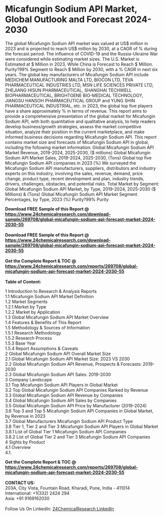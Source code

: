 <h1>Micafungin Sodium API Market, Global Outlook and Forecast 2024-2030</h1><p>The global Micafungin Sodium API market was valued at US$ million in 2023 and is projected to reach US$ million by 2030, at a CAGR of % during the forecast period. The influence of COVID-19 and the Russia-Ukraine War were considered while estimating market sizes.
The U.S. Market is Estimated at $ Million in 2023, While China is Forecast to Reach $ Million.
Purity?99% Segment to Reach $ Million by 2030, with a % CAGR in next six years.
The global key manufacturers of Micafungin Sodium API include MEDICHEM MANUFACTURING MALTA LTD, BIOCON LTD, TEVA PHARMACEUTICAL INDUSTRIES LTD, MSN LIFE SCIENCES PRIVATE LTD, ZHEJIANG HISUN PHARMACEUTICAL, SHANGHAI TECHWELL BIOPHARMACEUTICAL, BRIGHTGENE BIO-MEDICAL TECHNOLOGY, JIANGSU HANSOH PHARMACEUTICAL GROUP and YUNG SHIN PHARMACEUTICAL INDUSTRIAL, etc. in 2023, the global top five players have a share approximately % in terms of revenue.
This report aims to provide a comprehensive presentation of the global market for Micafungin Sodium API, with both quantitative and qualitative analysis, to help readers develop business/growth strategies, assess the market competitive situation, analyze their position in the current marketplace, and make informed business decisions regarding Micafungin Sodium API. This report contains market size and forecasts of Micafungin Sodium API in global, including the following market information:
Global Micafungin Sodium API Market Revenue, 2019-2024, 2025-2030, ($ millions)
Global Micafungin Sodium API Market Sales, 2019-2024, 2025-2030, (Tons)
Global top five Micafungin Sodium API companies in 2023 (%)
We surveyed the Micafungin Sodium API manufacturers, suppliers, distributors and industry experts on this industry, involving the sales, revenue, demand, price change, product type, recent development and plan, industry trends, drivers, challenges, obstacles, and potential risks.
Total Market by Segment:
Global Micafungin Sodium API Market, by Type, 2019-2024, 2025-2030 ($ Millions) &amp; (Tons)
Global Micafungin Sodium API Market Segment Percentages, by Type, 2023 (%)
    Purity?99%
    Purity</p><div><b>Download FREE Sample of this Report @ 
            <a href="https://www.24chemicalresearch.com/download-sample/269708/global-micafungin-sodium-api-forecast-market-2024-2030-55">
            https://www.24chemicalresearch.com/download-sample/269708/global-micafungin-sodium-api-forecast-market-2024-2030-55</a></b></div><br><div><b>Download FREE Sample of this Report @ 
            <a href="https://www.24chemicalresearch.com/download-sample/269708/global-micafungin-sodium-api-forecast-market-2024-2030-55">
            https://www.24chemicalresearch.com/download-sample/269708/global-micafungin-sodium-api-forecast-market-2024-2030-55</a></b></div><br><div><b>Get the Complete Report & TOC @ 
            <a href="https://www.24chemicalresearch.com/reports/269708/global-micafungin-sodium-api-forecast-market-2024-2030-55">
            https://www.24chemicalresearch.com/reports/269708/global-micafungin-sodium-api-forecast-market-2024-2030-55</a></b></div><br>
            <b>Table of Content:</b><p>1 Introduction to Research & Analysis Reports<br />
    1.1 Micafungin Sodium API Market Definition<br />
    1.2 Market Segments<br />
        1.2.1 Market by Type<br />
        1.2.2 Market by Application<br />
    1.3 Global Micafungin Sodium API Market Overview<br />
    1.4 Features & Benefits of This Report<br />
    1.5 Methodology & Sources of Information<br />
        1.5.1 Research Methodology<br />
        1.5.2 Research Process<br />
        1.5.3 Base Year<br />
        1.5.4 Report Assumptions & Caveats<br />
2 Global Micafungin Sodium API Overall Market Size<br />
    2.1 Global Micafungin Sodium API Market Size: 2023 VS 2030<br />
    2.2 Global Micafungin Sodium API Revenue, Prospects & Forecasts: 2019-2030<br />
    2.3 Global Micafungin Sodium API Sales: 2019-2030<br />
3 Company Landscape<br />
    3.1 Top Micafungin Sodium API Players in Global Market<br />
    3.2 Top Global Micafungin Sodium API Companies Ranked by Revenue<br />
    3.3 Global Micafungin Sodium API Revenue by Companies<br />
    3.4 Global Micafungin Sodium API Sales by Companies<br />
    3.5 Global Micafungin Sodium API Price by Manufacturer (2019-2024)<br />
    3.6 Top 3 and Top 5 Micafungin Sodium API Companies in Global Market, by Revenue in 2023<br />
    3.7 Global Manufacturers Micafungin Sodium API Product Type<br />
    3.8 Tier 1, Tier 2 and Tier 3 Micafungin Sodium API Players in Global Market<br />
        3.8.1 List of Global Tier 1 Micafungin Sodium API Companies<br />
        3.8.2 List of Global Tier 2 and Tier 3 Micafungin Sodium API Companies<br />
4 Sights by Product<br />
    4.1 Overview<br />
        4.1.</p><div><b>Get the Complete Report & TOC @ 
            <a href="https://www.24chemicalresearch.com/reports/269708/global-micafungin-sodium-api-forecast-market-2024-2030-55">
            https://www.24chemicalresearch.com/reports/269708/global-micafungin-sodium-api-forecast-market-2024-2030-55</a></b></div><br><b>CONTACT US:</b><br>
            203A, City Vista, Fountain Road, Kharadi, Pune, India - 411014<br>
            International: +1(332) 2424 294<br>
            Asia: +91 9169162030 <br><br>
            Follow Us On LinkedIn: <a href="https://www.linkedin.com/company/24chemicalresearch/">24ChemicalResearch LinkedIn</a>